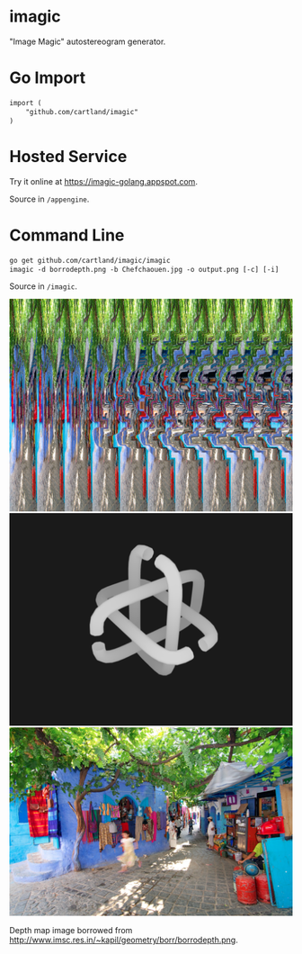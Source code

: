 imagic
======

"Image Magic" autostereogram generator.

Go Import
=========

```
import (
    "github.com/cartland/imagic"
)
```

Hosted Service
==============

Try it online at https://imagic-golang.appspot.com.

Source in `/appengine`.

Command Line
============

```
go get github.com/cartland/imagic/imagic
imagic -d borrodepth.png -b Chefchaouen.jpg -o output.png [-c] [-i]
```

Source in `/imagic`.

![Output Autostereogram](imagic/output.png "Autostereogram")
![Input Depth Map](imagic/borrodepth.png "Depth Map")
![Input Background](imagic/Chefchaouen.jpg "Chefchaouen")

Depth map image borrowed from http://www.imsc.res.in/~kapil/geometry/borr/borrodepth.png.
